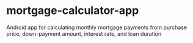 # mortgage-calculator-app
Android app for calculating monthly mortgage payments from purchase price, down-payment amount, interest rate, and loan duration
